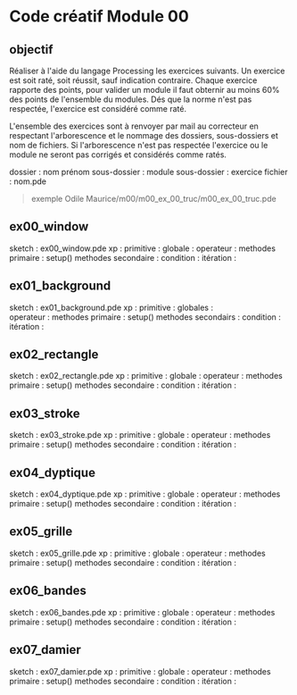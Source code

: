# Code créatif Module 00

## objectif
Réaliser à l'aide du langage Processing les exercices suivants.
Un exercice est soit raté, soit réussit, sauf indication contraire.
Chaque exercice rapporte des points, pour valider un module il faut obternir au moins 60% des points de l'ensemble du modules.
Dés que la norme n'est pas respectée, l'exercice est considéré comme raté.

L'ensemble des exercices sont à renvoyer par mail au correcteur en respectant l'arborescence et le nommage des dossiers, sous-dossiers et nom de fichiers. Si l'arborescence n'est pas respectée l'exercice ou le module ne seront pas corrigés et considérés comme ratés.

dossier : nom prénom
sous-dossier : module
sous-dossier : exercice
fichier : nom.pde

>exemple
Odile Maurice/m00/m00_ex_00_truc/m00_ex_00_truc.pde


## ex00_window

sketch : ex00_window.pde
xp :
primitive : 
globale : 
operateur : 
methodes primaire : setup()
methodes secondaire :
condition :
itération :

## ex01_background

sketch : ex01_background.pde
xp :
primitive : 
globales :  
operateur : 
methodes primaire : setup()
methodes secondairs :
condition :
itération :

## ex02_rectangle

sketch : ex02_rectangle.pde
xp :
primitive : 
globale : 
operateur : 
methodes primaire : setup()
methodes secondaire :
condition :
itération :

## ex03_stroke

sketch : ex03_stroke.pde
xp :
primitive : 
globale : 
operateur : 
methodes primaire : setup()
methodes secondaire :
condition :
itération :

## ex04_dyptique

sketch : ex04_dyptique.pde
xp :
primitive : 
globale : 
operateur : 
methodes primaire : setup()
methodes secondaire :
condition :
itération :

## ex05_grille

sketch : ex05_grille.pde
xp :
primitive : 
globale : 
operateur : 
methodes primaire : setup()
methodes secondaire :
condition :
itération :

## ex06_bandes

sketch : ex06_bandes.pde
xp :
primitive : 
globale : 
operateur : 
methodes primaire : setup()
methodes secondaire :
condition :
itération :

## ex07_damier

sketch : ex07_damier.pde
xp :
primitive : 
globale : 
operateur : 
methodes primaire : setup()
methodes secondaire :
condition :
itération :
